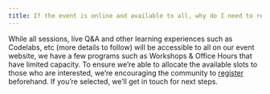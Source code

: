 ```yaml
---
title: If the event is online and available to all, why do I need to request an invite or register?
---
```


While all sessions, live Q&A and other learning experiences such as Codelabs, etc (more details to follow) will be accessible to all on our event website, we have a few programs such as Workshops & Office Hours that have limited capacity. To ensure we’re able to allocate the available slots to those who are interested, we’re encouraging the community to <a href="https://events.withgoogle.com/chrome-dev-summit-2020/registrations/new/" target="_blank" rel="noopener noreferrer">register</a> beforehand. If you’re selected, we’ll get in touch for next steps.
